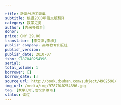 ```yaml
---

title: 数学分析习题集
subtitle: 根据2010年俄文版翻译
category: 数学之美
author: [吉米多维奇]
donor:
price: CNY 29.00
translator: [李荣涷,李植]
publish_company: 高等教育出版社
publish_version:
publish_date: 2010-07
isbn: 9787040254396
serial:
total_volume: 1
borrower: []
borrow_date: []
source_url: http://book.douban.com/subject/4902598/
img_url: /media/img/9787040254396.jpg
tag: [数学分析,吉米多维奇]
status: 读过
---
```

